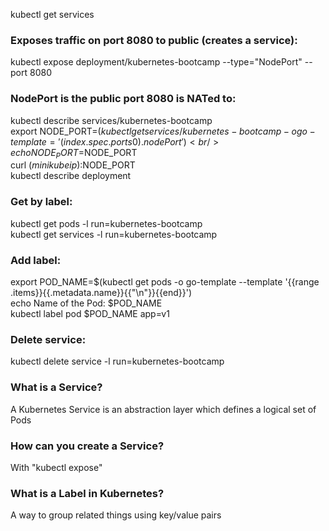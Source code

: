 kubectl get services<br />
### Exposes traffic on port 8080 to public (creates a service):
kubectl expose deployment/kubernetes-bootcamp --type="NodePort" --port 8080<br /> 
### NodePort is the public port 8080 is NATed to:
kubectl describe services/kubernetes-bootcamp<br />
export NODE_PORT=$(kubectl get services/kubernetes-bootcamp -o go-template='{{(index .spec.ports 0).nodePort}}')<br />
echo NODE_PORT=$NODE_PORT<br />
curl $(minikube ip):$NODE_PORT<br />
kubectl describe deployment<br />
### Get by label:
kubectl get pods -l run=kubernetes-bootcamp<br />
kubectl get services -l run=kubernetes-bootcamp<br />
### Add label:
export POD_NAME=$(kubectl get pods -o go-template --template '{{range .items}}{{.metadata.name}}{{"\n"}}{{end}}')<br />
echo Name of the Pod: $POD_NAME<br />
kubectl label pod $POD_NAME app=v1<br />
### Delete service:
kubectl delete service -l run=kubernetes-bootcamp


### What is a Service?

A Kubernetes Service is an abstraction layer which defines a logical set of Pods

### How can you create a Service?

With "kubectl expose"

### What is a Label in Kubernetes?

A way to group related things using key/value pairs
